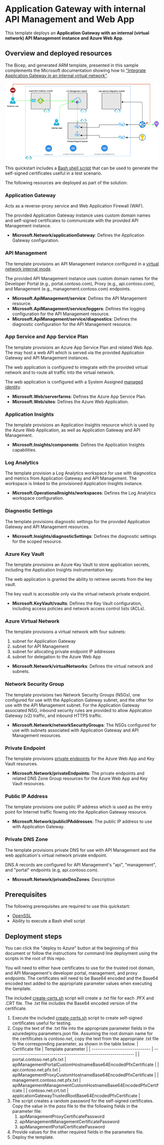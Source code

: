 # Application Gateway with internal API Management and Web App

<!-- ![Azure Public Test Date](https://azurequickstartsservice.blob.core.windows.net/badges/quickstarts/microsoft.web/private-webapp-with-app-gateway-and-apim/PublicLastTestDate.svg)
![Azure Public Test Result](https://azurequickstartsservice.blob.core.windows.net/badges/quickstarts/microsoft.web/private-webapp-with-app-gateway-and-apim/PublicDeployment.svg)

![Azure US Gov Last Test Date](https://azurequickstartsservice.blob.core.windows.net/badges/quickstarts/microsoft.web/private-webapp-with-app-gateway-and-apim/FairfaxLastTestDate.svg)
![Azure US Gov Last Test Result](https://azurequickstartsservice.blob.core.windows.net/badges/quickstarts/microsoft.web/private-webapp-with-app-gateway-and-apim/FairfaxDeployment.svg)

![Best Practice Check](https://azurequickstartsservice.blob.core.windows.net/badges/quickstarts/microsoft.web/private-webapp-with-app-gateway-and-apim/BestPracticeResult.svg)
![Cred Scan Check](https://azurequickstartsservice.blob.core.windows.net/badges/quickstarts/microsoft.web/private-webapp-with-app-gateway-and-apim/CredScanResult.svg)

![Bicep Version](https://azurequickstartsservice.blob.core.windows.net/badges/quickstarts/microsoft.web/private-webapp-with-app-gateway-and-apim/BicepVersion.svg)

[![Deploy To Azure](https://raw.githubusercontent.com/Azure/azure-quickstart-templates/master/1-CONTRIBUTION-GUIDE/images/deploytoazure.svg?sanitize=true)](https://portal.azure.com/#create/Microsoft.Template/uri/https%3A%2F%2Fraw.githubusercontent.com%2FAzure%2Fazure-quickstart-templates%2Fmaster%2Fpath-to-sample%2Fazuredeploy.json) -->

<!-- [![Deploy To Azure US Gov](https://raw.githubusercontent.com/Azure/azure-quickstart-templates/master/1-CONTRIBUTION-GUIDE/images/deploytoazuregov.svg?sanitize=true)](https://portal.azure.us/#create/Microsoft.Template/uri/https%3A%2F%2Fraw.githubusercontent.com%2FAzure%2Fazure-quickstart-templates%2Fmaster%2Fpath-to-sample%2Fazuredeploy.json) -->
<!-- [![Visualize](https://raw.githubusercontent.com/Azure/azure-quickstart-templates/master/1-CONTRIBUTION-GUIDE/images/visualizebutton.svg?sanitize=true)](http://armviz.io/#/?load=https%3A%2F%2Fraw.githubusercontent.com%2FAzure%2Fazure-quickstart-templates%2Fmaster%2Fquickstarts%2Fmicrosoft.web%2Fprivate-webapp-with-app-gateway-and-apim%2Fazuredeploy.json) -->

This template deploys an **Application Gateway with an internal (virtual network) API Management instance and Azure Web App**.

## Overview and deployed resources

The Bicep, and generated ARM template, presented in this sample complements the Microsoft documentation showing how to ["Integrate Application Gateway in an internal virtual network"](https://docs.microsoft.com/azure/api-management/api-management-howto-integrate-internal-vnet-appgateway).

![High-level architecture diagram](./images/apim-appgw.png)

This quickstart includes a [Bash shell script](./scripts/create-certs.sh) that can be used to generate the self-signed certificates useful in a test scenario.

The following resources are deployed as part of the solution:

### Application Gateway

Acts as a reverse-proxy service and Web Application Firewall (WAF).

The provided Application Gateway instance uses custom domain names and self-signed certificates to communicate with the provided API Management instance.

- **Microsoft.Network/applicationGateway**: Defines the Application Gateway configuration.

### API Management

The template provisions an API Management instance configured in a [virtual network internal mode](https://docs.microsoft.com/azure/api-management/api-management-using-with-internal-vnet).

The provided API Management instance uses custom domain names for the Developer Portal (e.g., portal.contoso.com), Proxy (e.g., api.contoso.com), and Management (e.g., management.contoso.com) endpoints.

- **Microsoft.ApiManagement/service**: Defines the API Management resource.
- **Microsoft.ApiManagement/service/loggers**: Defines the logging configuration for the API Management resource.
- **Microsoft.ApiManagement/service/diagnostics**: Defines the diagnostic configuration for the API Management resource.

### App Service and App Service Plan

The template provisions an Azure App Service Plan and related Web App.  The may host a web API which is served via the provided Application Gateway and API Management instances.

The web application is configured to integrate with the provided virtual network and to route all traffic into the virtual network.

The web application is configured with a System Assigned [managed identity](https://docs.microsoft.com/azure/active-directory/managed-identities-azure-resources/overview).

- **Microsoft.Web/serverfarms**: Defines the Azure App Service Plan.
- **Microsoft.Web/sites**: Defines the Azure Web Application.

### Application Insights

The template provisions an Application Insights resource which is used by the Azure Web Application, as well as Application Gateway and API Management.

- **Microsoft.Insights/components**: Defines the Application Insights capabilities.

### Log Analytics

The template provision a Log Analytics workspace for use with diagnostics and metrics from Application Gateway and API Management.  The workspace is linked to the provisioned Application Insights instance.

- **Microsoft.OperationalInsights/workspaces**: Defines the Log Analytics workspace configuration.

### Diagnostic Settings

The template provisions diagnostic settings for the provided Application Gateway and API Management resources.

- **Microsoft.Insights/diagnosticSettings**: Defines the diagnostic settings for the scoped resource.

### Azure Key Vault

The template provisions an Azure Key Vault to store application secrets, including the Application Insights instrumentation key.

The web application is granted the ability to retrieve secrets from the key vault.

The key vault is accessible only via the virtual network private endpoint.

- **Microsoft.KeyVault/vaults**: Defines the Key Vault configuration, including access policies and network access control lists (ACLs).

### Azure Virtual Network

The template provisions a virtual network with four subnets:

1. subnet for Application Gateway
1. subnet for API Management
1. subnet for allocating private endpoint IP addresses
1. subnet for delegation to the Azure Web App

- **Microsoft.Network/virtualNetworks**: Defines the virtual network and subnets.

### Network Security Group

The template provisions two Network Security Groups (NSGs), one configured for use with the Application Gateway subnet, and the other for use with the API Management subnet.  For the Application Gateway associated NSG, inbound security rules are provided to allow Application Gateway (v2) traffic, and inbound HTTPS traffic.

- **Microsoft.Network/networkSecurityGroups**: The NSGs configured for use with subnets associated with Application Gateway and API Management resources.

### Private Endpoint

The template provisions [private endpoints](https://docs.microsoft.com/azure/private-link/private-endpoint-overview) for the Azure Web App and Key Vault resources.

- **Microsoft.Network/privateEndpoints**: The private endpoints and related DNS Zone Group resources for the Azure Web App and Key Vault resources.

### Public IP Address

The template provisions one public IP address which is used as the entry point for Internet traffic flowing into the Application Gateway resource.

- **Microsoft.Network/publicIPAddresses**: The public IP address to use with Application Gateway.

### Private DNS Zone

The template provisions private DNS for use with API Management and the web application's virtual network private endpoint.

DNS A records are configured for API Management's "api", "management", and "portal" endpoints (e.g, api.contoso.com).

- **Microsoft.Network/privateDnsZones**: Description

## Prerequisites

The following prerequisites are required to use this quickstart:

- [OpenSSL](https://www.openssl.org/)
- Ability to execute a Bash shell script

## Deployment steps

You can click the "deploy to Azure" button at the beginning of this document or follow the instructions for command line deployment using the scripts in the root of this repo.

You will need to either have certificates to use for the trusted root domain, and API Management's developer portal, management, and proxy endpoints.  The certificates will need to be Base64 encoded and the Base64 encoded text added to the appropriate parameter values when executing the template.  

The included [create-certs.sh](./scripts/create-certs.sh) script will create a .txt file for each .PFX and .CRT file.  The .txt file includes the Base64 encoded version of the certificate.

1. Execute the included [create-certs.sh](./scripts/create-certs.sh) script to create self-signed certificates useful for testing.
1. Copy the text of the .txt file into the appropriate parameter fields in the azuredeploy.parameters.json file.  Assuming the root domain name for the certificates is _contoso.net_, copy the text from the appropriate .txt file to the corresponding parameter, as shown in the table below.
    | Certificate file               | Template parameter                                               |
    | ------------------------------ | ---------------------------------------------------------------- |
    | portal.contoso.net.pfx.txt     | apiManagementPortalCustomHostnameBase64EncodedPfxCertificate     |
    | api.contoso.net.pfx.txt        | apiManagementProxyCustomHostnameBase64EncodedPfxCertificate      |
    | management.contoso.net.pfx.txt | apiManagementManagementCustomHostnameBase64EncodedPfxCertificate |
    | contoso.net.crt.txt            | applicationGatewayTrustedRootBase64EncodedPfxCertificate         |
1. The script creates a random password for the self-signed certificates.  Copy the value in the _pass_ file to the the following fields in the parameter file:
    1. apiManagementProxyCertificatePassword
    1. apiManagementManagementCertificatePassword
    1. apiManagementPortalCertificatePassword
1. Provide values for the other required fields in the parameters file.
1. Deploy the template.

